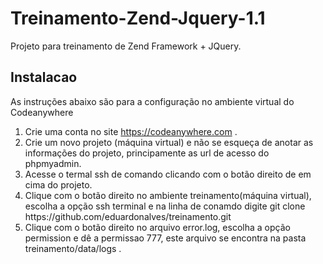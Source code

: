 Treinamento-Zend-Jquery-1.1
==================

Projeto para treinamento de Zend Framework + JQuery.

<h2>
  Instalacao
</h2>
<p>
  As instruções abaixo são para a configuração no ambiente virtual do Codeanywhere 
</p>

<ol>
  <li>Crie uma conta no site <a href="https://codeanywhere.com" target="_blanck">https://codeanywhere.com</a> .</li>
  <li>Crie um novo projeto (máquina virtual) e não se esqueça de anotar as informações do projeto, principamente as url de acesso do phpmyadmin.</li>
  <li>Acesse o termal ssh de comando clicando com o botão direito de em cima do projeto. </li>
  <li>Clique com o botão direito no ambiente treinamento(máquina virtual), escolha a opção ssh terminal e na linha de conamdo digite  git clone https://github.com/eduardonalves/treinamento.git </li>
  <li>Clique com o  botão direito no arquivo error.log, escolha a opção permission e dê a permissao 777, este arquivo se encontra na pasta treinamento/data/logs .</li>
</ol>
 
